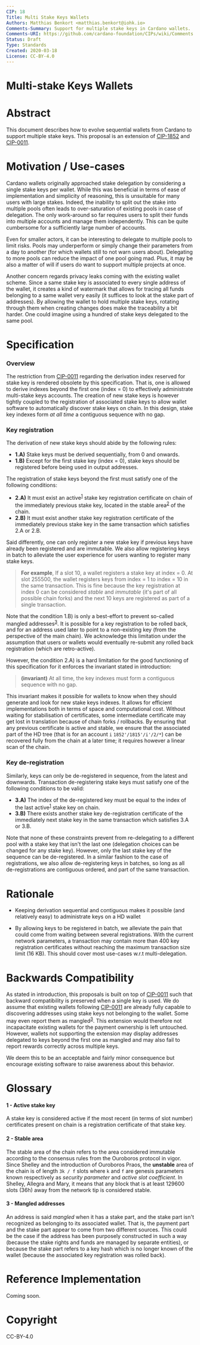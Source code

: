 ```yaml
---
CIP: 18
Title: Multi Stake Keys Wallets 
Authors: Matthias Benkort <matthias.benkort@iohk.io>
Comments-Summary: Support for multiple stake keys in Cardano wallets.
Comments-URI: https://github.com/cardano-foundation/CIPs/wiki/Comments:CIP-0018
Status: Draft
Type: Standards
Created: 2020-03-18
License: CC-BY-4.0
---
```



# Multi-stake Keys Wallets

# Abstract

This document describes how to evolve sequential wallets from Cardano to support multiple stake keys. This proposal is an extension of [CIP-1852] and [CIP-0011].

# Motivation / Use-cases

Cardano wallets originally approached stake delegation by considering a single stake keys per wallet. While this was beneficial in terms of ease of implementation and simplicity of reasoning, this is unsuitable for many users with large stakes. Indeed, the inability to split out the stake into multiple pools often leads to over-saturation of existing pools in case of delegation. The only work-around so far requires users to split their funds into multiple accounts and manage them independently. This can be quite cumbersome for a sufficiently large number of accounts. 

Even for smaller actors, it can be interesting to delegate to multiple pools to limit risks. Pools may underperform or simply change their parameters from a day to another (for which wallets still to not warn users about). Delegating to more pools can reduce the impact of one pool going mad. Plus, it may be also a matter of will if users do want to support multiple projects at once. 

Another concern regards privacy leaks coming with the existing wallet scheme. Since a same stake key is associated to every single address of the wallet, it creates a kind of watermark that allows for tracing all funds belonging to a same wallet very easily (it suffices to look at the stake part of addresses). By allowing the wallet to hold multiple stake keys, rotating through them when creating changes does make the traceability a bit harder. One could imagine using a hundred of stake keys delegated to the same pool.

# Specification

### Overview

The restriction from [CIP-0011] regarding the derivation index reserved for stake key is rendered obsolete by this specification. That is, one is allowed to derive indexes beyond the first one (index = 0) to effectively administrate multi-stake keys accounts. The creation of new stake keys is however tightly coupled to the registration of associated stake keys to allow wallet software 
to automatically discover stake keys on chain. In this design, stake key indexes form *at all time* a contiguous sequence with no gap.

### Key registration

The derivation of new stake keys should abide by the following rules:

- **1.A)** Stake keys must be derived sequentially, from 0 and onwards.
- **1.B)** Except for the first stake key (index = 0), stake keys should be registered before being used in output addresses.

The registration of stake keys beyond the first must satisfy one of the following conditions:

- **2.A)** It must exist an active<sup><a href="#1-active-stake-key">1</a></sup> stake key registration certificate on chain of the immediately previous stake key, located in the stable area<sup><a href="#2-stable-area">2</a></sup> of the chain. 
- **2.B)** It must exist another stake key registration certificate of the immediately previous stake key in the same transaction which satisfies 2.A or 2.B.

Said differently, one can only register a new stake key if previous keys have already been registered and are immutable. We also allow registering keys in batch to alleviate the user experience for users wanting to register many stake keys.

> **For example**, If a slot 10, a wallet registers a stake key at index = 0. At slot 255500, the wallet registers keys from index = 1 to index = 10 in the same transaction. This is fine because the key registration at index 0 can be considered _stable_ and _immutable_ (it's part of all possible chain forks) and the next 10 keys are registered as part of a single transaction. 

Note that the condition 1.B) is only a best-effort to prevent so-called mangled addresses<sup><a href="#3-mangled-addresses">3</a></sup>. It is possible for a key registration to be rolled back, and for an address used later to point to a non-existing key (from the perspective of the main chain). We acknowledge this limitation under the assumption that users or wallets would eventually re-submit any rolled back registration (which are retro-active). 

However, the condition 2.A) is a hard limitation for the good functioning of this specification for it enforces the invariant stated in introduction: 

> **(invariant)** At all time, the key indexes must form a contiguous sequence with no gap. 

This invariant makes it possible for wallets to know when they should generate and look for new stake keys indexes. It allows for efficient implementations both in terms of space and computational cost. Without waiting for stabilisation of certificates, some intermediate certificate may get lost in translation because of chain forks / rollbacks. By ensuring that any previous certificate is active and stable, we ensure that the associated part of the HD tree (that is for an account `i` `1852'/1815'/i'/2/*`) can be recovered fully from the chain at a later time; it requires however a linear scan of the chain.

### Key de-registration

Similarly, keys can only be de-registered in sequence, from the latest and downwards. Transaction de-registering stake keys must satisfy one of the following conditions to be valid:

- **3.A)** The index of the de-registered key must be equal to the index of the last active<sup><a href="#1-active-stake-key">1</a></sup> stake key on chain.
- **3.B)** There exists another stake key de-registration certificate of the immediately next stake key in the same transaction which satisfies 3.A or 3.B.

Note that none of these constraints prevent from re-delegating to a different pool with a stake key that isn't the last one (delegation choices can be changed for any stake key). However, only the last stake key of the sequence can be de-registered. In a similar fashion to the case of registrations, we also allow de-registering keys in batches, so long as all de-registrations are contiguous ordered, and part of the same transaction. 

# Rationale

- Keeping derivation sequential and contiguous makes it possible (and relatively easy) to administrate keys on a HD wallet

- By allowing keys to be registered in batch, we alleviate the pain that could come from waiting between several registrations. With the current network parameters, a transaction may contain more than 400 key registration certificates without reaching the maximum transaction size limit (16 KB). This should cover most use-cases w.r.t multi-delegation.
  
# Backwards Compatibility

As stated in introduction, this proposals is built on top of [CIP-0011] such that backward compatibility is preserved when a single key is used. We do assume that existing wallets following [CIP-0011] are already fully capable to discovering addresses using stake keys not belonging to the wallet. Some may even report them as mangled<sup><a href="#3-mangled-addresses">3</a></sup>. This extension would therefore not incapacitate existing wallets for the payment ownership is left untouched. However, wallets not supporting the extension may display addresses delegated to keys beyond the first one as mangled and may also fail to report rewards correctly across multiple keys. 

We deem this to be an acceptable and fairly minor consequence but encourage existing software to raise awareness about this behavior.

# Glossary

#### 1 - Active stake key

A stake key is considered active if the most recent (in terms of slot number) certificates present on chain is a registration certificate of that stake key. 

#### 2 - Stable area

The stable area of the chain refers to the area considered immutable according to the consensus rules from the Ouroboros protocol in vigor. Since Shelley and the introduction of Ouroboros
Praos, the **unstable** area of the chain is of length `3k / f` slots where `k` and `f` are genesis parameters known respectively as _security parameter_ and _active slot coefficient_. In Shelley, Allegra and Mary, it means that any block that is at least 129600 slots (36h) away from the network tip is considered stable. 

#### 3 - Mangled addresses

An address is said _mangled_ when it has a stake part, and the stake part isn't recognized as belonging to its associated wallet. That is, the payment part and the stake part appear to come from two different sources. This could be the case if the address has been purposely constructed in such a way (because the stake rights and funds are managed by separate entities), or because the stake part refers to a key hash which is no longer known of the wallet (because the associated key registration was rolled back). 

# Reference Implementation

Coming soon.

# Copyright

CC-BY-4.0

[CIP-1852]: https://github.com/cardano-foundation/CIPs/blob/master/CIP-1852/CIP-1852.md
[CIP-0011]: https://github.com/cardano-foundation/CIPs/blob/master/CIP-0011/CIP-0011.md

